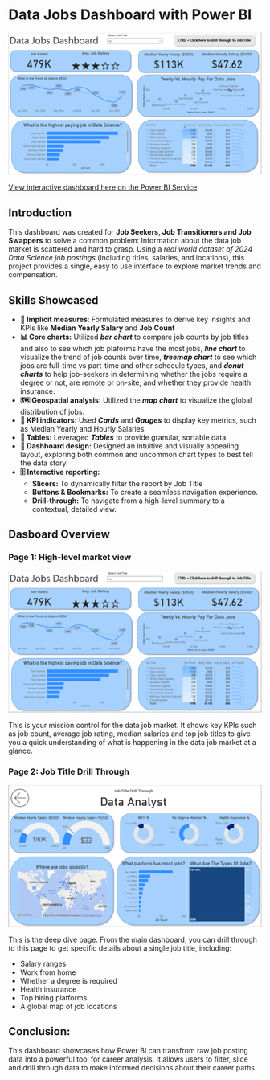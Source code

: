 # Data Jobs Dashboard with Power BI

![Dashboard Page 1](/Images/Project_1_Image_1.PNG)

[View interactive dashboard here on the Power BI Service](https://app.powerbi.com/view?r=eyJrIjoiMTA3MmM0MTItOThiNC00MDM3LWIwNjEtZDU2NmNiMTQ5YTAwIiwidCI6IjZjMDA1NDgxLTkyNjEtNDlhMC05YTdmLWFlMmI3MTExNDBjMyIsImMiOjEwfQ%3D%3D)

## Introduction

This dashboard was created for **Job Seekers, Job Transitioners and Job Swappers** to solve a common problem: Information about the data job market is scattered and hard to grasp. Using a *real world dataset of 2024 Data Science job postings* (including titles, salaries, and locations), this project provides a single, easy to use interface to explore market trends and compensation.

## Skills Showcased
-   **🧮 Implicit measures**: Formulated measures to derive key insights and KPIs like **Median Yearly Salary** and **Job Count**
-   **📊 Core charts:** Utilized ***bar chart***  to compare job counts by job titles and also to see which job plaforms have the most jobs, ***line chart*** to visualize the trend of job counts over time, ***treemap chart*** to see which jobs are full-time vs part-time and other schdeule types, and ***donut charts*** to help job-seekers in determining whether the jobs require a degree or not, are remote or on-site, and whether they provide health insurance.
-   **🗺 Geospatial analysis:** Utilized the ***map chart*** to visualize the global distribution of jobs.
- **🔣 KPI indicators:** Used ***Cards*** and ***Gauges*** to display key metrics, such as Median Yearly and Hourly Salaries.
-   **📅 Tables:** Leveraged ***Tables*** to provide granular, sortable data.
-   **🎨 Dashboard design:** Designed an intuitive and visually appealing layout, exploring both common and uncommon chart types to best tell the data story.
-   **🗄 Interactive reporting:**
    - **Slicers:** To dynamically filter the report by Job Title
    -   **Buttons & Bookmarks:** To create a seamless navigation experience.
    -   **Drill-through:** To navigate from a high-level summary to a contextual, detailed view.

## Dasboard Overview

### Page 1: High-level market view

![Dashboard Page 1](/Images/Project_1_Image_1.PNG)

This is your mission control for the data job market. It shows key KPIs such as job count, average job rating, median salaries and top job titles to give you a quick understanding of what is happening in the data job market at a glance. 

### Page 2: Job Title Drill Through

![Dashboard Page 2](/Images/Project_2_Page_2.PNG)

This is the deep dive page. From the main dashboard, you can drill through to this page to get specific details about a single job title, including:
-   Salary ranges
-   Work from home
-   Whether a degree is required
-   Health insurance
-   Top hiring platforms
-   A global map of job locations

## Conclusion:
This dashboard showcases how Power BI can transfrom raw job posting data into a powerful tool for career analysis. It allows users to filter, slice and drill through data to make informed decisions about their career paths.
